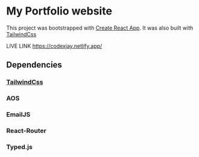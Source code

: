 # My Portfolio website

This project was bootstrapped with [Create React App](https://github.com/facebook/create-react-app). It was also built with [TailwindCss](https://tailwindcss.com/)

LIVE LINK https://codexjay.netlify.app/

## Dependencies

### [TailwindCss](https://tailwindcss.com/)
### AOS
### EmailJS
### React-Router
### Typed.js

